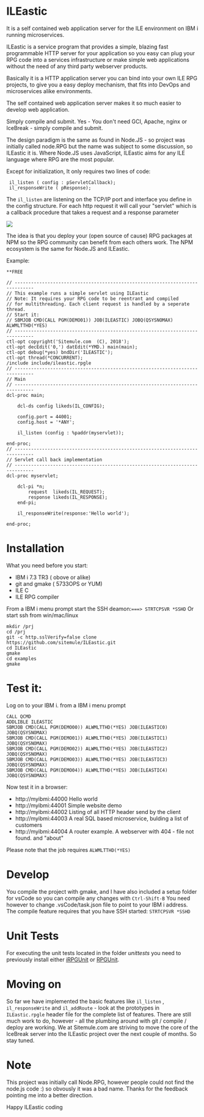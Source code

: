 # ILEastic
It is a self contained web application server for the ILE environment on IBM i 
running microservices. 

ILEastic is a service program that provides a simple, blazing fast programmable 
HTTP server for your application so you easy can plug your RPG code into a services 
infrastructure or make simple web applications without the need of any third party 
webserver products.

Basically it is a HTTP application server you can bind into your own ILE RPG 
projects, to give you a easy deploy mechanism, that fits into DevOps and 
microservices alike environments.

The self contained web application server makes it so much easier to develop 
web application. 

Simply compile and submit. Yes - You don't need GCI, Apache, nginx or IceBreak - 
simply compile and submit.

The design paradigm is the same as found in Node.JS - so project was initially 
called node.RPG but the name was subject to some discussion, so ILEastic it is.
Where Node.JS uses JavaScript, ILEastic aims for any ILE language where RPG are 
the most popular.

Except for initialization, It only requires two lines of code:
```
 il_listen ( config : pServletCallback); 
 il_responseWrite ( pResponse);
```

The `il_listen` are listening on the TCP/IP port and interface you define in the 
config structure. For each http request it will call your "servlet" which is a 
callback procedure that takes a request and a response parameter
   
![](image.png)


The idea is that you deploy your (open source of cause) RPG packages at NPM so 
the RPG community can benefit from each others work. The NPM ecosystem is the 
same for Node.JS and ILEastic.    


Example: 
```
**FREE

// -----------------------------------------------------------------------------
// This example runs a simple servlet using ILEastic
// Note: It requires your RPG code to be reentrant and compiled
// for multithreading. Each client request is handled by a seperate thread.
// Start it:
// SBMJOB CMD(CALL PGM(DEMO01)) JOB(ILEASTIC) JOBQ(QSYSNOMAX) ALWMLTTHD(*YES)        
// -----------------------------------------------------------------------------     
ctl-opt copyright('Sitemule.com  (C), 2018');
ctl-opt decEdit('0,') datEdit(*YMD.) main(main);
ctl-opt debug(*yes) bndDir('ILEASTIC');
ctl-opt thread(*CONCURRENT);
/include include/ileastic.rpgle
// -----------------------------------------------------------------------------
// Main
// -----------------------------------------------------------------------------     
dcl-proc main;

    dcl-ds config likeds(IL_CONFIG);

    config.port = 44001;
    config.host = '*ANY';

    il_listen (config : %paddr(myservlet));

end-proc;
// -----------------------------------------------------------------------------
// Servlet call back implementation
// -----------------------------------------------------------------------------     
dcl-proc myservlet;

    dcl-pi *n;
        request  likeds(IL_REQUEST);
        response likeds(IL_RESPONSE);
    end-pi;
  
    il_responseWrite(response:'Hello world');

end-proc;
```

 
# Installation
What you need before you start:

* IBM i 7.3 TR3 ( obove or alike)
* git and gmake ( 5733OPS or YUM)
* ILE C 
* ILE RPG compiler


From a IBM i menu prompt start the SSH deamon:`===> STRTCPSVR *SSHD`
Or start ssh from win/mac/linux

```
mkdir /prj
cd /prj 
git -c http.sslVerify=false clone https://github.com/sitemule/ILEastic.git
cd ILEastic
gmake 
cd examples 
gmake
```

# Test it:
Log on to your IBM i.
from a IBM i menu prompt 
```
CALL QCMD
ADDLIBLE ILEASTIC
SBMJOB CMD(CALL PGM(DEMO00)) ALWMLTTHD(*YES) JOB(ILEASTIC0) JOBQ(QSYSNOMAX) 
SBMJOB CMD(CALL PGM(DEMO01)) ALWMLTTHD(*YES) JOB(ILEASTIC1) JOBQ(QSYSNOMAX) 
SBMJOB CMD(CALL PGM(DEMO02)) ALWMLTTHD(*YES) JOB(ILEASTIC2) JOBQ(QSYSNOMAX) 
SBMJOB CMD(CALL PGM(DEMO03)) ALWMLTTHD(*YES) JOB(ILEASTIC3) JOBQ(QSYSNOMAX) 
SBMJOB CMD(CALL PGM(DEMO04)) ALWMLTTHD(*YES) JOB(ILEASTIC4) JOBQ(QSYSNOMAX) 
```
Now test it in a browser: 

* http://myibmi:44000  Hello world
* http://myibmi:44001  Simple website demo
* http://myibmi:44002  Listing of all HTTP header send by the client  
* http://myibmi:44003  A real SQL based microservice, bulding a list of customers 
* http://myibmi:44004  A router example. A webserver with 404 - file not found. and "about"


Please note that the job requires `ALWMLTTHD(*YES)`


# Develop
You compile the project with gmake, and I have also included a setup folder for
vsCode so you can compile any changes with `Ctrl-Shift-B` You need however to 
change .vsCode/task.json file to point to your IBM i address. The compile feature 
requires that you have SSH started: `STRTCPSVR *SSHD` 

# Unit Tests
For executing the unit tests located in the folder _unittests_ you need to 
previously install either [iRPGUnit][iru] or [RPGUnit][ru].

# Moving on
So far we have implemented the basic features like `il_listen` , `il_responseWrite` and
`il_addRoute` - look at the prototypes in `ILEastic.rpgle` header file for the complete 
list of features. There are still much work to do, however - all the plumbing 
around with git / compile / deploy are working. We at Sitemule.com are striving 
to move the core of the IceBreak server into the ILEastic project over the next 
couple of months. So stay tuned.


# Note
This project was initially call Node.RPG, however people could not find the 
node.js code :) so obvously it was a bad name. Thanks for the feedback pointing 
me into a better direction.

Happy ILEastic coding

[iru]: https://irpgunit.sourceforge.net
[ru]: https://rpgunit.sourceforge.net

